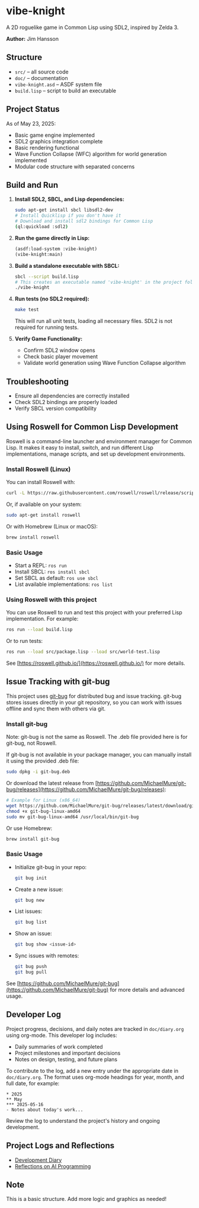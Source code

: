# vibe-knight

A 2D roguelike game in Common Lisp using SDL2, inspired by Zelda 3.

**Author:** Jim Hansson

## Structure
- `src/` – all source code
- `doc/` – documentation
- `vibe-knight.asd` – ASDF system file
- `build.lisp` – script to build an executable

## Project Status
As of May 23, 2025:
- Basic game engine implemented
- SDL2 graphics integration complete
- Basic rendering functional
- Wave Function Collapse (WFC) algorithm for world generation implemented
- Modular code structure with separated concerns

## Build and Run

1. **Install SDL2, SBCL, and Lisp dependencies:**
    ```bash
    sudo apt-get install sbcl libsdl2-dev
    # Install Quicklisp if you don't have it
    # Download and install sdl2 bindings for Common Lisp
    (ql:quickload :sdl2)
    ```

2. **Run the game directly in Lisp:**
    ```lisp
    (asdf:load-system :vibe-knight)
    (vibe-knight:main)
    ```

3. **Build a standalone executable with SBCL:**
    ```bash
    sbcl --script build.lisp
    # This creates an executable named 'vibe-knight' in the project folder
    ./vibe-knight
    ```

4. **Run tests (no SDL2 required):**
    ```bash
    make test
    ```
    This will run all unit tests, loading all necessary files. SDL2 is not required for running tests.

5. **Verify Game Functionality:**
    - Confirm SDL2 window opens
    - Check basic player movement
    - Validate world generation using Wave Function Collapse algorithm

## Troubleshooting
- Ensure all dependencies are correctly installed
- Check SDL2 bindings are properly loaded
- Verify SBCL version compatibility

## Using Roswell for Common Lisp Development

Roswell is a command-line launcher and environment manager for Common Lisp. It makes it easy to install, switch, and run different Lisp implementations, manage scripts, and set up development environments.

### Install Roswell (Linux)

You can install Roswell with:

```sh
curl -L https://raw.githubusercontent.com/roswell/roswell/release/scripts/install-for-ci.sh | sh
```

Or, if available on your system:

```sh
sudo apt-get install roswell
```

Or with Homebrew (Linux or macOS):

```sh
brew install roswell
```

### Basic Usage

- Start a REPL: `ros run`
- Install SBCL: `ros install sbcl`
- Set SBCL as default: `ros use sbcl`
- List available implementations: `ros list`

### Using Roswell with this project

You can use Roswell to run and test this project with your preferred Lisp implementation. For example:

```sh
ros run --load build.lisp
```

Or to run tests:

```sh
ros run --load src/package.lisp --load src/world-test.lisp
```

See [https://roswell.github.io/](https://roswell.github.io/) for more details.

## Issue Tracking with git-bug

This project uses [git-bug](https://github.com/MichaelMure/git-bug) for distributed bug and issue tracking. git-bug stores issues directly in your git repository, so you can work with issues offline and sync them with others via git.

### Install git-bug

Note: git-bug is not the same as Roswell. The .deb file provided here is for git-bug, not Roswell.

If git-bug is not available in your package manager, you can manually install it using the provided .deb file:

```sh
sudo dpkg -i git-bug.deb
```

Or download the latest release from [https://github.com/MichaelMure/git-bug/releases](https://github.com/MichaelMure/git-bug/releases):

```sh
# Example for Linux (x86_64)
wget https://github.com/MichaelMure/git-bug/releases/latest/download/git-bug-linux-amd64
chmod +x git-bug-linux-amd64
sudo mv git-bug-linux-amd64 /usr/local/bin/git-bug
```

Or use Homebrew:
```sh
brew install git-bug
```

### Basic Usage

- Initialize git-bug in your repo:
  ```sh
  git bug init
  ```
- Create a new issue:
  ```sh
  git bug new
  ```
- List issues:
  ```sh
  git bug list
  ```
- Show an issue:
  ```sh
  git bug show <issue-id>
  ```
- Sync issues with remotes:
  ```sh
  git bug push
  git bug pull
  ```

See [https://github.com/MichaelMure/git-bug](https://github.com/MichaelMure/git-bug) for more details and advanced usage.

## Developer Log

Project progress, decisions, and daily notes are tracked in `doc/diary.org` using org-mode. This developer log includes:

- Daily summaries of work completed
- Project milestones and important decisions
- Notes on design, testing, and future plans

To contribute to the log, add a new entry under the appropriate date in `doc/diary.org`. The format uses org-mode headings for year, month, and full date, for example:

```
* 2025
** May
*** 2025-05-16
- Notes about today's work...
```

Review the log to understand the project's history and ongoing development.

## Project Logs and Reflections

- [Development Diary](doc/diary.org)
- [Reflections on AI Programming](doc/reflection-on-ai-programming.org)

## Note
This is a basic structure. Add more logic and graphics as needed!